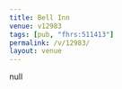 ```yaml
---
title: Bell Inn
venue: v12983
tags: [pub, "fhrs:511413"]
permalink: /v/12983/
layout: venue
---
```

null